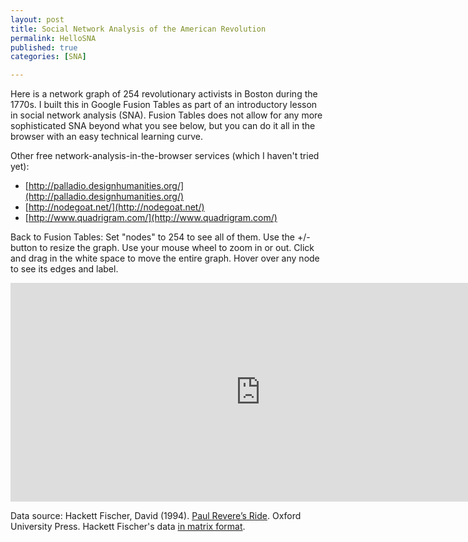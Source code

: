 ```yaml
---
layout: post
title: Social Network Analysis of the American Revolution
permalink: HelloSNA
published: true
categories: [SNA]

---
```




Here is a network graph of 254 revolutionary activists in Boston during the 1770s. I built this in Google Fusion Tables as part of an introductory lesson in social network analysis (SNA). Fusion Tables does not allow for any more sophisticated SNA beyond what you see below, but you can do it all in the browser with an easy technical learning curve.

Other free network-analysis-in-the-browser services (which I haven't tried yet):

* [http://palladio.designhumanities.org/](http://palladio.designhumanities.org/)
* [http://nodegoat.net/](http://nodegoat.net/)
* [http://www.quadrigram.com/](http://www.quadrigram.com/)

Back to Fusion Tables:
Set "nodes" to 254 to see all of them. Use the +/- button to resize the graph. Use your mouse wheel to zoom in or out. Click and drag in the white space to move the entire graph. Hover over any node to see its edges and label.

<iframe width="800" height="350" scrolling="no" frameborder="no" src="https://www.google.com/fusiontables/embedviz?containerId=googft-gviz-canvas&amp;viz=GVIZ&amp;t=GRAPH&amp;gc=false&amp;gd=false&amp;sdb=1&amp;rmax=100000&amp;q=select+col0%2C+col1%2C+col2+from+1TOUGmFy8cpa8R7DR0UwnNgD3_g1ldWGA9v5VoC7T&amp;qrs=+where+col0+%3E%3D+&amp;qre=+and+col0+%3C%3D+&amp;qe=&amp;uiversion=2&amp;state=%7B%22ps%22%3A%221_1h_l_-g_5_-6_9_6_4_-e_d_7_-1_1e_-a_-6_i_-m_2_r_-m_g_1u_1r_8_1t_p_-1s_15_2_-w_1y_i_-13_2g_-10_e_g_j_10_1_14_t_1o_a_-1t_1n_0_-1b_h_d_-1h_4c_e_-2c_s_19_9_1i_20_o_1f_1s_10_19_1l_o_e_1e_18_1x_w_1e_23_2c_12_j_-1b_1_4x_-24_-27_6l_-15_-2y_6k_-2p_-1n_6j_-29_-2j_6i_-20_-34_6h_-2i_-2q_6g_-1o_2_6f_-2p_-2h_6e_-b_-30_6d_-1p_-k_6c_-k_-1x_6b_-s_-1k_5z_-2r_-1c_6a_-23_-1g_69_-k_-2v_68_2_-2j_4t_-f_-13_67_-20_0_66_-2n_-1z_65_-2e_-1o_64_-29_-14_6s_-1w_-2g_4u_-9_-22_63_-o_-2l_4v_-z_-38_6w_-1f_-1y_62_-1t_-8_61_-23_-a_60_-z_-1y_4y_-v_-2x_6v_-1m_-38_6r_-t_-i_5y_-2g_-1d_6u_-1a_-39_6t_-21_-l_5v_-h_-2b_6q_-1x_-x_4w_-20_-2r_5u_-v_-15_5t_-16_-2b_6p_-1b_-j_6o_-1r_-2y_5s_-18_-1l_5r_-12_-t_5q_-2l_-12_5p_-2m_-f_6n_-e_-1i_5o_-1b_-2n_4z_-2z_-1w_5n_-1c_-18_50_-4_-1r_5m_-n_-35_5l_-13_-9_5k_-1g_-2y_5j_-1h_-9_5i_-2v_-z_51_-1j_-w_5h_-29_-2x_5g_-2h_-2a_6m_-21_-1t_5f_-10_-2n_5e_-2c_-i_52_2_-25_5d_-j_-r_5c_-2a_-t_5b_-1s_-1a_5a_-c_-2n_59_-1j_-2c_58_-2c_-1z_57_-t_-2a_56_-1n_-2o_55_-2v_-27_54_-1s_-22_53_-6_-2d_5x_-1o_-1n_71_-30_-1k_6z_-30_-19_6x_-2d_-6_6y_-2u_-o_70_-3_-2s_5w_-2k_-r_2d_19_1u_25_1m_1p_38_5_1m_2j_v_1y_27_1w_1h_32_h_1u_m_2b_-f_3_2i_-2_t_-a_1d_0_1y_-w_21_23_1a_o_2g_-w_20_u_2o_2k_22_29_22_-p_2g_24_13_2x_26_-j_25_28_a_2t_29_1s_2e_2a_5_33_1z_s_32_2b_-j_2o_2c_1t_22_2e_-u_25_34_-2_2w_33_-c_2x_31_27_1z_30_28_1n_2f_3_2l_2y_-i_1s_2x_1f_2g_2w_1d_2t_2v_-e_2e_2u_14_2l_2t_1i_26_2r_-8_2m_2q_g_33_2n_1o_2o_2h_-r_1j_2l_-u_1u_3n_3a_-14_2i_-7_21_3b_l_2u_2o_1z_1t_2p_-2_2b_3a_h_2j_37_a_29_39_r_2d_4m_32_-1l_36_15_2a_1m_27_-1d_%22%2C%22cx%22%3A57.363141058195744%2C%22cy%22%3A-30.33179095974639%2C%22sw%22%3A1632.258434364032%2C%22sh%22%3A756.5997919287395%2C%22z%22%3A1.1429284843238732%7D&amp;gco_forceIFrame=true&amp;gco_hasLabelsColumn=true&amp;width=1000&amp;height=600"></iframe>

Data source:
Hackett Fischer, David (1994). [Paul Revere’s Ride](http://www.amazon.com/Paul-Reveres-David-Hackett-Fischer/dp/0195098315). Oxford University Press.
Hackett Fischer's data [in matrix format](https://github.com/kjhealy/revere/commit/ed1d57a19f512f7fe55664db52ef577aae5c2d49).
